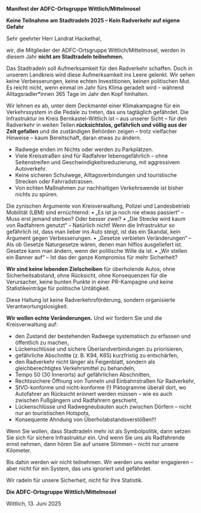 **Manifest der ADFC-Ortsgruppe Wittlich/Mittelmosel**

**Keine Teilnahme am Stadtradeln 2025 – Kein Radverkehr auf eigene Gefahr**

Sehr geehrter Herr Landrat Hackethal,

wir, die Mitglieder der ADFC-Ortsgruppe Wittlich/Mittelmosel, werden in diesem Jahr **nicht am Stadtradeln teilnehmen.**

Das Stadtradeln soll Aufmerksamkeit für den Radverkehr schaffen. Doch in unserem Landkreis wird diese Aufmerksamkeit ins Leere gelenkt. Wir sehen keine Verbesserungen, keine echten Investitionen, keinen politischen Mut. Es reicht nicht, wenn einmal im Jahr fürs Klima geradelt wird – während Alltagsradler*innen 365 Tage im Jahr den Kopf hinhalten.

Wir lehnen es ab, unter dem Deckmantel einer Klimakampagne für ein Verkehrssystem in die Pedale zu treten, das uns tagtäglich gefährdet. Die Infrastruktur im Kreis Bernkastel-Wittlich ist – aus unserer Sicht – für den Radverkehr in weiten Teilen **rücksichtslos, gefährlich und völlig aus der Zeit gefallen** und die zuständigen Behörden zeigen – trotz vielfacher Hinweise – kaum Bereitschaft, daran etwas zu ändern.

- Radwege enden im Nichts oder werden zu Parkplätzen.
- Viele Kreisstraßen sind für Radfahrer lebensgefährlich – ohne Seitenstreifen und Geschwindigkeitsreduzierung, mit aggressivem Autoverkehr.
- Keine sicheren Schulwege, Alltagsverbindungen und touristische Strecken oder Fahrradstrassen.
- Von echten Maßnahmen zur nachhaltigen Verkehrswende ist bisher nichts zu spüren.


Die zynischen Argumente von Kreisverwaltung, Polizei und Landesbetrieb Mobilität (LBM) sind ernüchternd:
	•	„Es ist ja noch nie etwas passiert“ – Muss erst jemand sterben? Oder besser zwei?
	•	„Die Strecke wird kaum von Radfahrern genutzt“ – Natürlich nicht! Wenn die Infrastruktur so gefährlich ist, dass man lieber ins Auto steigt, ist das ein Skandal, kein Argument gegen Verbesserungen.
	•	„Gesetze verbieten Veränderungen“ – Als ob Gesetze Naturgesetze wären, denen man hilflos ausgeliefert ist. Gesetze kann man ändern, wenn der politische Wille da ist.
	•	„Wir stellen ein Banner auf“ – Ist das der ganze Kompromiss für mehr Sicherheit?


**Wir sind keine lebenden Zielscheiben** für überholende Autos, ohne Sicherheitsabstand, ohne Rücksicht, ohne Konsequenzen für die Verursacher, keine bunten Punkte in einer PR-Kampagne und keine Statistikeinträge für politische Untätigkeit.

Diese Haltung ist keine Radverkehrsförderung, sondern organisierte Verantwortungslosigkeit.

**Wir wollen echte Veränderungen.** Und wir fordern Sie und die Kreisverwaltung auf:
- den Zustand der bestehenden Radwege systematisch zu erfassen und öffentlich zu machen,
- Lückenschlüsse und sichere Überlandverbindungen zu priorisieren,
- gefährliche Abschnitte (z. B. K94, K65) kurzfristig zu entschärfen,
- den Radverkehr nicht länger als Feigenblatt, sondern als gleichberechtigtes Verkehrsmittel zu behandeln,
- Tempo 50 (30 Innerorts) auf gefährlichen Abschnitten,
- Rechtssichere Öffnung von Tunneln und Einbahnstraßen für Radverkehr,
- StVO-konforme und nicht-konforme (!) Piktogramme überall dort, wo Autofahrer an Rücksicht erinnert werden müssen – wie es auch zwischen Fußgängern und Radfahrern geschieht,
- Lückenschlüsse und Radwegneubauten auch zwischen Dörfern – nicht nur an touristischen Hotspots,
- Konsequente Ahndung von Überholabstandsverstößen!!!

Wenn Sie wollen, dass Stadtradeln mehr ist als Symbolpolitik, dann setzen Sie sich für sichere Infrastruktur ein. Und wenn Sie uns als Radfahrende ernst nehmen, dann hören Sie auf unsere Stimmen – nicht nur unsere Kilometer.

Bis dahin werden wir nicht teilnehmen. Wir werden uns weiter engagieren – aber nicht für ein System, das uns ignoriert und gefährdet.

Wir radeln für unsere Sicherheit, nicht für Ihre Statistik.

**Die ADFC-Ortsgruppe Wittlich/Mittelmosel**

Wittlich, 13. Juni 2025  
